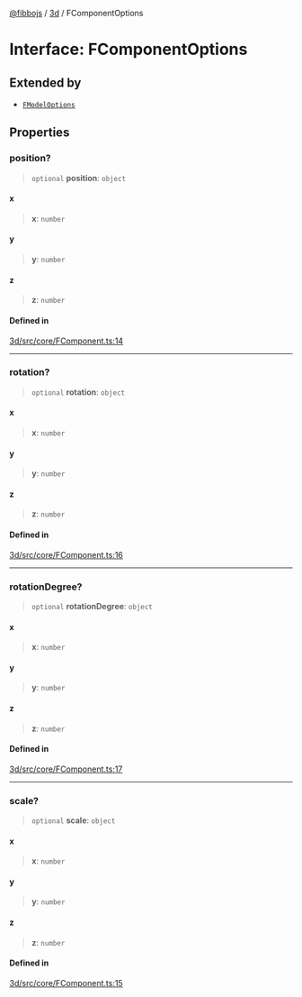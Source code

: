[@fibbojs](/api/index) / [3d](/api/3d) / FComponentOptions

# Interface: FComponentOptions

## Extended by

- [`FModelOptions`](FModelOptions.md)

## Properties

### position?

> `optional` **position**: `object`

#### x

> **x**: `number`

#### y

> **y**: `number`

#### z

> **z**: `number`

#### Defined in

[3d/src/core/FComponent.ts:14](https://github.com/fibbojs/fibbo/blob/d4e27f21b39d7470557f457413047335ba5e0d67/packages/3d/src/core/FComponent.ts#L14)

***

### rotation?

> `optional` **rotation**: `object`

#### x

> **x**: `number`

#### y

> **y**: `number`

#### z

> **z**: `number`

#### Defined in

[3d/src/core/FComponent.ts:16](https://github.com/fibbojs/fibbo/blob/d4e27f21b39d7470557f457413047335ba5e0d67/packages/3d/src/core/FComponent.ts#L16)

***

### rotationDegree?

> `optional` **rotationDegree**: `object`

#### x

> **x**: `number`

#### y

> **y**: `number`

#### z

> **z**: `number`

#### Defined in

[3d/src/core/FComponent.ts:17](https://github.com/fibbojs/fibbo/blob/d4e27f21b39d7470557f457413047335ba5e0d67/packages/3d/src/core/FComponent.ts#L17)

***

### scale?

> `optional` **scale**: `object`

#### x

> **x**: `number`

#### y

> **y**: `number`

#### z

> **z**: `number`

#### Defined in

[3d/src/core/FComponent.ts:15](https://github.com/fibbojs/fibbo/blob/d4e27f21b39d7470557f457413047335ba5e0d67/packages/3d/src/core/FComponent.ts#L15)
